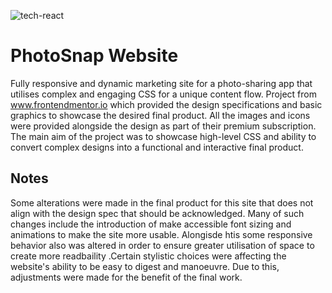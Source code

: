 ![tech-react](https://user-images.githubusercontent.com/62327154/227070578-3a9e151e-198d-4fec-a29b-0f326231bb1c.png)
# PhotoSnap Website
Fully responsive and dynamic marketing site for a photo-sharing app that utilises complex and engaging CSS for a unique content flow. Project from www.frontendmentor.io which provided the design specifications and basic graphics to showcase the desired final product. All the images and icons were provided alongside the design as part of their premium subscription. The main aim of the project was to showcase high-level CSS and ability to convert complex designs into a functional and interactive final product. 

## Notes
Some alterations were made in the final product for this site that does not align with the design spec that should be acknowledged. Many of such changes include the introduction of make accessible font sizing and animations to make the site more usable. Alongisde htis some responsive behavior also was altered in order to ensure greater utilisation of space to create more readbaility .Certain stylistic choices were affecting the website's ability to be easy to digest and manoeuvre. Due to this, adjustments were made for the benefit of the final work.
